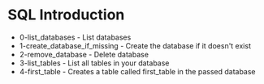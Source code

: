 # SQL Introduction
- 0-list_databases - List databases
- 1-create_database_if_missing - Create the database if it doesn't exist
- 2-remove_database - Delete database
- 3-list_tables - List all tables in your database
- 4-first_table - Creates a table called first_table in the passed database
